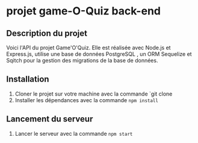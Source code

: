 # projet game-O-Quiz back-end #

## Description du projet ##

Voici l'API du projet Game'O'Quiz. Elle est réalisée avec Node.js et Express.js,  utilise une base de données PostgreSQL , un ORM Sequelize et Sqitch pour la gestion des migrations de la base de données.

## Installation ##

1. Cloner le projet sur votre machine avec la commande `git clone
2. Installer les dépendances avec la commande `npm install`

## Lancement du serveur ##

1. Lancer le serveur avec la commande `npm start`
